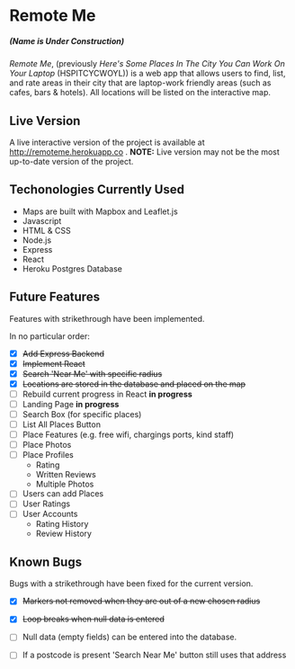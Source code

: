 # Remote Me
##### (Name is Under Construction)

*Remote Me*, (previously *Here's Some Places In The City You Can Work On Your Laptop* (HSPITCYCWOYL)) is a
web app that allows users to find, list, and rate areas in their city that are
laptop-work friendly areas (such as cafes, bars & hotels). All locations will be
listed on the interactive map.

## Live Version

A live interactive version of the project is available at
http://remoteme.herokuapp.co .
**NOTE:** Live version may not be the most up-to-date version of the project.

## Techonologies Currently Used 

- Maps are built with Mapbox and Leaflet.js
- Javascript
- HTML & CSS
- Node.js
- Express
- React
- Heroku Postgres Database

## Future Features

Features with strikethrough have been implemented.

In no particular order:
- [x] ~~Add Express Backend~~
- [x] ~~Implement React~~
- [x] ~~Search 'Near Me' with specific radius~~
- [x] ~~Locations are stored in the database and placed on the map~~
- [ ] Rebuild current progress in React **in progress**
- [ ] Landing Page **in progress**
- [ ] Search Box (for specific places)
- [ ] List All Places Button
- [ ] Place Features (e.g. free wifi, chargings ports, kind staff)
- [ ] Place Photos
- [ ] Place Profiles
  - Rating
  - Written Reviews
  - Multiple Photos 
- [ ] Users can add Places
- [ ] User Ratings
- [ ] User Accounts
  - Rating History 
  - Review History

## Known Bugs

Bugs with a strikethrough have been fixed for the current version.

- [x] ~~Markers not removed when they are out of a new chosen radius~~
- [x] ~~Loop breaks when null data is entered~~
- [ ] Null data (empty fields) can be entered into the database.
- [ ] If a postcode is present 'Search Near Me' button still uses that address
 
